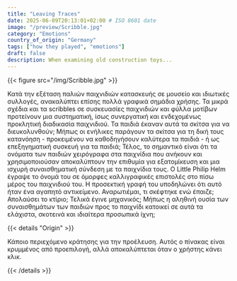 ```yaml
---
title: "Leaving Traces"
date: 2025-06-09T20:13:01+02:00 # ISO 8601 date
image: "/preview/Scribble.jpg"
category: "Emotions"
country_of_origin: "Germany"
tags: ["how they played", "emotions"]
draft: false
description: When examining old construction toys...
---
```




{{< figure src="/img/Scribble.jpg"  >}}

Κατά την εξέταση παλιών παιχνιδιών κατασκευής σε μουσείο και ιδιωτικές συλλογές, ανακαλύπτει επίσης πολλά γραφικά σημάδια χρήσης. Τα μικρά σχέδια και τα scribbles σε συσκευασίες παιχνιδιών και φύλλα μοτίβων προτείνουν μια συστηματική, ίσως συνεργατική και ενδεχομένως προκλητική διαδικασία παιχνιδιού. Τα παιδιά έκαναν αυτά τα σκίτσα για να διευκολυνθούν; Μήπως οι ενήλικες παράγουν τα σκίτσα για τη δική τους κατανόηση - προκειμένου να καθοδηγήσουν καλύτερα τα παιδιά - ή ως επεξηγηματική συσκευή για τα παιδιά; Τέλος, το σημαντικό είναι ότι τα ονόματα των παιδιών χειρόγραφα στα παιχνίδια που ανήκουν και χρησιμοποιούσαν αποκαλύπτουν την επιθυμία για εξατομίκευση και μια ισχυρή συναισθηματική σύνδεση με τα παιχνίδια τους. Ο Little Philip Helm έγραψε το όνομά του σε όμορφες καλλιγραφικές επιστολές στο πίσω μέρος του παιχνιδιού του. Η προσεκτική γραφή του υποδηλώνει ότι αυτό ήταν ένα αγαπητό αντικείμενο. Αναρωτιέμαι, τι σκέφτηκε ενώ έπαιζε; Απολαύσει το κτίριο; Τελικά έγινε μηχανικός; Μήπως η αληθινή ουσία των συναισθημάτων των παιδιών προς το παιχνίδι κατοικεί σε αυτά τα ελάχιστα, σκοτεινά και ιδιαίτερα προσωπικά ίχνη;

{{< details "Origin" >}}

Κάποιο περιεχόμενο κράτησης για την προέλευση. Αυτός ο πίνακας είναι κρυμμένος από προεπιλογή, αλλά αποκαλύπτεται όταν ο χρήστης κάνει κλικ.

{{< /details >}}


